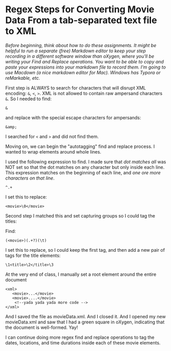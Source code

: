# Regex Steps for Converting Movie Data From a tab-separated text file to XML

*Before beginning, think about how to do these assignments. It might be helpful to run a separate (free) Markdown editor to keep
your step recording in a different software window than oXygen, where you'll be writing your Find and Replace operations.
You want to be able to copy and paste your expressions into your markdown file to record them. 
I'm going to use Macdown (a nice markdown editor for Mac). Windows has Typora or reMarkable, etc.*


First step is ALWAYS to search for characters that will disrupt XML encoding: 
`&`, `<`, `>`. 
XML is not allowed to contain raw ampersand characters `&`. 
So I needed to find:

```
&
```
and replace with the special escape characters for ampersands:
```
&amp;
```
I searched for `<` and `>` and did not find them. 


Moving on, we can begin the "autotagging" find and replace process.
I wanted to wrap elements around whole lines. 

I used the following expression to find. 
I made sure that *dot matches all* was NOT set so that
the dot matches on any character but only inside each line. 
This expression matches on the beginning of each line, 
and *one ore more characters on that line*.

```
^.+
```
I set this to replace:
```
<movie>\0</movie>
```

Second step I matched this and set capturing groups so I could tag the titles:

Find: 
```
(<movie>)(.+?)(\t)
```



I set this to replace, so I could keep the first tag, and then add a new pair of tags for the title elements:
```
\1<title>\2</title>\3
```
At the very end of class, I manually set a root element around the entire document 
```
<xml>
   <movie>...</movie>
   <movie>....</movie>
    <!--yada yada yada more code -->   
</xml>
```

And I saved the file as movieData.xml.
And I closed it.
And I opened my new movieData.xml and saw that I had a green square in oXygen, indicating 
that the document is well-formed. Yay!

I can continue doing more regex find and replace operations to tag the dates, locations, and time durations inside each of these movie elements. 
